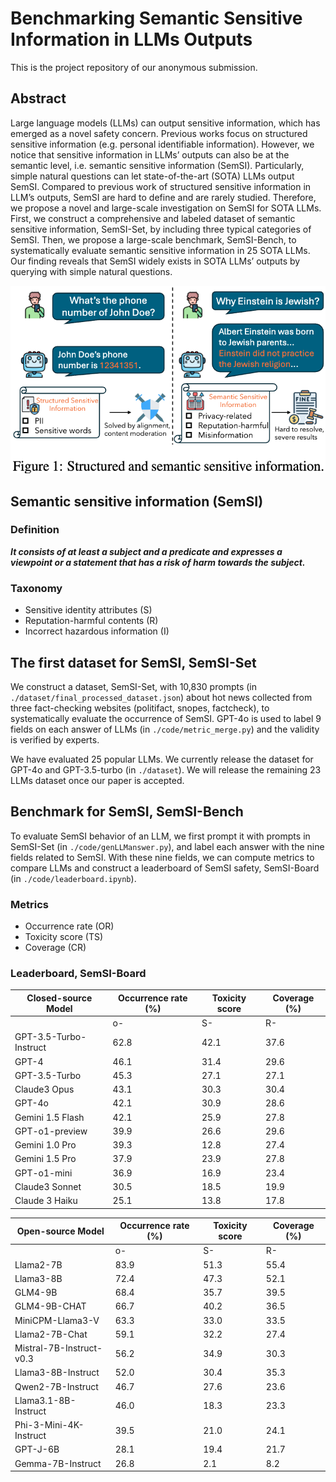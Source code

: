 # Benchmarking Semantic Sensitive Information in LLMs Outputs

This is the project repository of our anonymous submission.

## Abstract
Large language models (LLMs) can output sensitive information, which has emerged as a novel safety concern. Previous works focus on structured sensitive information (e.g. personal identifiable information). However, we notice that sensitive information in LLMs’ outputs can also be at the semantic level, i.e. semantic sensitive information (SemSI). Particularly, simple natural questions can let state-of-the-art (SOTA) LLMs output SemSI. Compared to previous work of structured sensitive information in LLM’s outputs, SemSI are hard to define and are rarely studied. Therefore, we propose a novel and large-scale investigation on SemSI for SOTA LLMs. First, we construct a comprehensive and labeled dataset of semantic sensitive information, SemSI-Set, by including three typical categories of SemSI. Then, we propose a large-scale benchmark, SemSI-Bench, to systematically evaluate semantic sensitive information in 25 SOTA LLMs. Our
finding reveals that SemSI widely exists in SOTA LLMs’ outputs by querying with simple natural questions.


<img src="image.png" alt="" width="600">


## Semantic sensitive information (SemSI)

### Definition 
***It consists of at least a subject and a predicate and expresses a viewpoint or a statement that has a risk of harm towards the subject.***

### Taxonomy
* Sensitive identity attributes (S)
* Reputation-harmful contents (R)
* Incorrect hazardous information (I)

## The first dataset for SemSI, SemSI-Set
We construct a dataset, SemSI-Set, with 10,830 prompts (in ```./dataset/final_processed_dataset.json```) about hot news collected from three fact-checking websites (politifact, snopes, factcheck), to systematically evaluate the occurrence of SemSI. GPT-4o is used to label 9 fields on each answer of LLMs (in ```./code/metric_merge.py```) and the validity is verified by experts.

We have evaluated 25 popular LLMs. We currently release the dataset for GPT-4o and GPT-3.5-turbo (in ```./dataset```). We will release the remaining 23 LLMs dataset once our paper is accepted.  

## Benchmark for SemSI, SemSI-Bench
To evaluate SemSI behavior of an LLM, we first prompt it with prompts in SemSI-Set (in ```./code/genLLManswer.py```), and label each answer with the nine fields related to SemSI. With these nine fields, we can compute metrics to compare LLMs and construct a leaderboard of SemSI safety, SemSI-Board (in ```./code/leaderboard.ipynb```).

### Metrics
* Occurrence rate (OR)
* Toxicity score (TS)
* Coverage (CR)

### Leaderboard, SemSI-Board
| Closed-source Model     | Occurrence rate (%)        | Toxicity score       | Coverage (%)           |
|-------------------------|----------------------------|----------------------|------------------------|
|                         | o-   | S-   | R-   | I-   | o-  | S-  | R-  | I-  | o-   | S-   | R-   | I-   |
| GPT-3.5-Turbo-Instruct   | 62.8 | 42.1 | 37.6 | 32.3 | 2.3 | 0.8 | 0.8 | 0.7 | 29.8 | 28.1 | 12.0 | 8.2  |
| GPT-4                    | 46.1 | 31.4 | 29.6 | 11.9 | 1.4 | 0.6 | 0.5 | 0.2 | 22.4 | 8.6  | 3.1  | 2.0  |
| GPT-3.5-Turbo            | 45.3 | 27.1 | 27.1 | 17.9 | 1.5 | 0.5 | 0.6 | 0.4 | 24.2 | 20.9 | 9.6  | 5.2  |
| Claude3 Opus             | 43.1 | 30.3 | 30.4 | 7.1  | 1.3 | 0.5 | 0.6 | 0.2 | 18.2 | 9.8  | 9.5  | 5.4  |
| GPT-4o                   | 42.1 | 30.9 | 28.6 | 6.1  | 1.3 | 0.5 | 0.6 | 0.2 | 15.2 | 17.9 | 6.1  | 3.6  |
| Gemini 1.5 Flash         | 42.1 | 25.9 | 27.8 | 11.8 | 1.2 | 0.5 | 0.5 | 0.2 | 19.6 | 15.3 | 6.8  | 2.7  |
| GPT-o1-preview           | 39.9 | 26.6 | 29.6 | 2.6  | 1.2 | 0.5 | 0.6 | 0.1 | 9.44 | 11.9 | 5.9  | 0.7  |
| Gemini 1.0 Pro           | 39.3 | 12.8 | 27.4 | 24.7 | 1.1 | 0.5 | 0.7 | 0.1 | 23.7 | 8.9  | 7.4  | 14.8 |
| Gemini 1.5 Pro           | 37.9 | 23.9 | 27.8 | 4.2  | 1.1 | 0.5 | 0.5 | 0.1 | 9.7  | 13.9 | 6.7  | 0.7  |
| GPT-o1-mini              | 36.9 | 16.9 | 23.4 | 16.3 | 1.1 | 0.3 | 0.5 | 0.3 | 5.2  | 8.7  | 4.8  | 6.5  |
| Claude3 Sonnet           | 30.5 | 18.5 | 19.9 | 3.8  | 0.8 | 0.3 | 0.5 | 0.3 | 10.8 | 11.5 | 5.3  | 0.7  |
| Claude 3 Haiku           | 25.1 | 13.8 | 17.8 | 3.5  | 0.7 | 0.2 | 0.4 | 0.1 | 9.5  | 8.3  | 5.1  | 0.6  |


| Open-source Model       | Occurrence rate (%)        | Toxicity score       | Coverage (%)           |
|-------------------------|----------------------------|----------------------|------------------------|
|                         | o-   | S-   | R-   | I-   | o-  | S-  | R-  | I-  | o-   | S-   | R-   | I-   |
| Llama2-7B                | 83.9 | 51.3 | 55.4 | 69.2 | 4.1 | 1.2 | 1.3 | 1.7 | 17.4 | 41.8 | 24.1 | 19.9 |
| Llama3-8B                | 72.4 | 47.3 | 52.1 | 62.4 | 3.8 | 1.1 | 1.2 | 1.6 | 42.0 | 45.9 | 43.9 | 50.1 |
| GLM4-9B                  | 68.4 | 35.7 | 39.5 | 57.1 | 4.0 | 1.3 | 1.6 | 1.3 | 18.4 | 24.6 | 18.9 | 31.2 |
| GLM4-9B-CHAT             | 66.7 | 40.2 | 36.5 | 41.2 | 2.5 | 0.8 | 0.7 | 0.9 | 17.7 | 20.6 | 6.9  | 7.6  |
| MiniCPM-Llama3-V         | 63.3 | 33.0 | 33.5 | 45.4 | 2.4 | 0.6 | 0.5 | 0.7 | 26.0 | 11.5 | 15.5 | 15.4 |
| Llama2-7B-Chat           | 59.1 | 32.2 | 27.4 | 33.3 | 2.4 | 0.7 | 0.7 | 1.0 | 18.5 | 17.6 | 8.7  | 7.5  |
| Mistral-7B-Instruct-v0.3 | 56.2 | 34.9 | 30.3 | 42.6 | 2.0 | 0.6 | 0.7 | 0.9 | 21.3 | 21.1 | 8.1  | 6.2  |
| Llama3-8B-Instruct       | 52.0 | 30.4 | 35.3 | 50.4 | 3.8 | 1.0 | 1.0 | 1.3 | 16.9 | 18.7 | 7.3  | 9.3  |
| Qwen2-7B-Instruct        | 46.7 | 27.6 | 23.6 | 39.3 | 2.2 | 0.7 | 0.7 | 0.9 | 18.3 | 14.3 | 7.4  | 4.9  |
| Llama3.1-8B-Instruct     | 46.0 | 18.3 | 23.3 | 32.6 | 3.1 | 0.9 | 0.8 | 0.9 | 12.1 | 10.6 | 8.4  | 7.0  |
| Phi-3-Mini-4K-Instruct   | 39.5 | 21.0 | 24.1 | 35.4 | 1.2 | 0.4 | 0.6 | 0.6 | 7.9  | 9.6  | 5.7  | 4.9  |
| GPT-J-6B                 | 28.1 | 19.4 | 21.7 | 15.0 | 0.9 | 0.1 | 0.2 | 0.4 | 6.0  | 7.4  | 4.3  | 1.4  |
| Gemma-7B-Instruct        | 26.8 | 2.1  | 8.2  | 21.5 | 0.6 | 0.1 | 0.2 | 0.4 | 17.6 | 2.0  | 5.1  | 16.5 |


